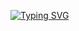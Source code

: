 <a href="https://git.io/typing-svg"><img src="https://readme-typing-svg.herokuapp.com?font=Fira+Code&weight=500&size=18&duration=3000&pause=1000&color=F72C68&background=2A2A2A00&center=true&vCenter=true&random=true&width=435&lines=I+love+computer+science;Digital+forensics+investigator;Legendary+cheater" alt="Typing SVG" /></a>

